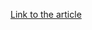 [Link to the article](https://threatpost.com/attackers-behind-goznym-trojan-set-sights-on-europe/117647/)
